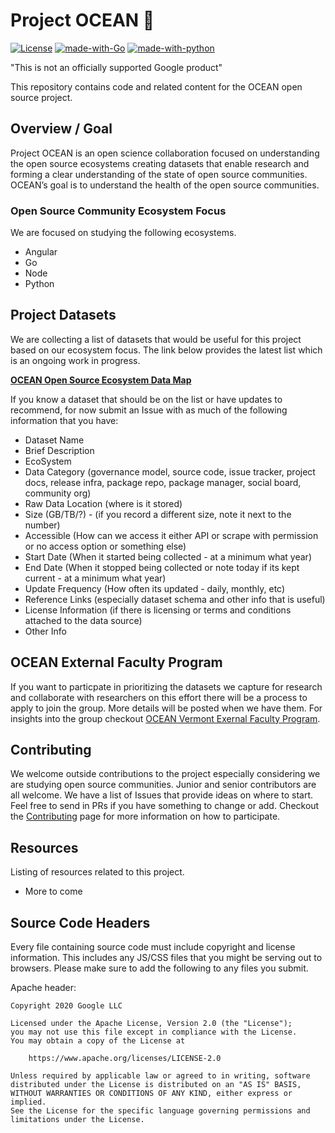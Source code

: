 # Project OCEAN &#129446;
[![License](https://img.shields.io/badge/License-Apache%202.0-blue.svg)](https://opensource.org/licenses/Apache-2.0) [![made-with-Go](https://img.shields.io/badge/Made%20with-Go-1f425f.svg)](http://golang.org) [![made-with-python](https://img.shields.io/badge/Made%20with-Python-1f425f.svg)](https://www.python.org/)


"This is not an officially supported Google product"

This repository contains code and related content for the OCEAN open source project.

## Overview / Goal
Project OCEAN is an open science collaboration focused on understanding the open source ecosystems creating datasets that enable research and forming a clear understanding of the state of open source communities. OCEAN’s goal is to understand the health of the open source communities. 

### Open Source Community Ecosystem Focus
We are focused on studying the following ecosystems.
- Angular
- Go
- Node
- Python

## Project Datasets 
We are collecting a list of datasets that would be useful for this project based on our ecosystem focus. The link below provides the latest list which is an ongoing work in progress. 

**[OCEAN Open Source Ecosystem Data Map](https://docs.google.com/spreadsheets/d/e/2PACX-1vROZwJ7Bzzp58XHnS1LlfeJ5aLhKCugp9IzgaX5jCtZ9vki42Xrfy55HxJKAsrrDx1zZss4EsvbiQMX/pubhtml?gid=0&single=true)**

If you know a dataset that should be on the list or have updates to recommend, for now submit an Issue with as much of the following information that you have:

- Dataset Name 
- Brief Description
- EcoSystem
- Data Category (governance model, source code, issue tracker, project docs, release infra, package repo, package manager, social board, community org)
- Raw Data Location (where is it stored)
- Size (GB/TB/?) - (if you record a different size, note it next to the number)
- Accessible (How can we access it either API or scrape with permission or no access option or something else)
- Start Date (When it started being collected - at a minimum what year)
- End Date (When it stopped being collected or note today if its kept current - at a minimum what year)
- Update Frequency (How often its updated - daily, monthly, etc)
- Reference Links (especially dataset schema and other info that is useful)
- License Information (if there is licensing or terms and conditions attached to the data source)
- Other Info


## OCEAN External Faculty Program

If you want to particpate in prioritizing the datasets we capture for research and collaborate with researchers on this effort there will be a process to apply to join the group. More details will be posted when we have them. For insights into the group checkout [OCEAN Vermont Exernal Faculty Program](https://github.com/Vermont-OCEAN).

## Contributing
We welcome outside contributions to the project especially considering we are studying open source communities. Junior and senior contributors are all welcome. We have a list of Issues that provide ideas on where to start. Feel free to send in PRs if you have something to change or add. Checkout the [Contributing](https://github.com/google/project-OCEAN/blob/master/CONTRIBUTING.md) page for more information on how to participate.

## Resources
Listing of resources related to this project.
- More to come

## Source Code Headers

Every file containing source code must include copyright and license
information. This includes any JS/CSS files that you might be serving out to
browsers. Please make sure to add the following to any files you submit.

Apache header:

    Copyright 2020 Google LLC

    Licensed under the Apache License, Version 2.0 (the "License");
    you may not use this file except in compliance with the License.
    You may obtain a copy of the License at

        https://www.apache.org/licenses/LICENSE-2.0

    Unless required by applicable law or agreed to in writing, software
    distributed under the License is distributed on an "AS IS" BASIS,
    WITHOUT WARRANTIES OR CONDITIONS OF ANY KIND, either express or implied.
    See the License for the specific language governing permissions and
    limitations under the License.

